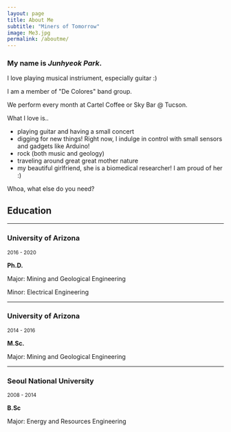 ```yaml
---
layout: page
title: About Me
subtitle: "Miners of Tomorrow"
image: Me3.jpg
permalink: /aboutme/
---
```


### My name is ***Junhyeok Park***. 

I love playing musical instriument, especially guitar :) 

I am a member of "De Colores" band group. 

We perform every month at Cartel Coffee or Sky Bar @ Tucson.


What I love is..

- playing guitar and having a small concert
- digging for new things! Right now, I indulge in control with small sensors and gadgets like Arduino!
- rock (both music and geology)
- traveling around great great mother nature
- my beautiful girlfriend, she is a biomedical researcher! I am proud of her :)


Whoa, what else do you need?

## Education

***

### University of Arizona
<small>2016 - 2020</small> 

**Ph.D.**

Major: Mining and Geological Engineering

Minor: Electrical Engineering


***

### University of Arizona
<small>2014 - 2016</small> 

**M.Sc.**

Major: Mining and Geological Engineering


***


### Seoul National University
<small>2008 - 2014</small> 

**B.Sc**

Major: Energy and Resources Engineering





